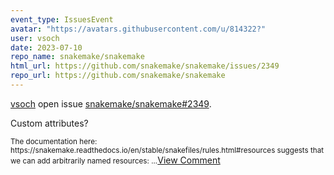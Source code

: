 ```yaml
---
event_type: IssuesEvent
avatar: "https://avatars.githubusercontent.com/u/814322?"
user: vsoch
date: 2023-07-10
repo_name: snakemake/snakemake
html_url: https://github.com/snakemake/snakemake/issues/2349
repo_url: https://github.com/snakemake/snakemake
---
```


<a href='https://github.com/vsoch' target='_blank'>vsoch</a> open issue <a href='https://github.com/snakemake/snakemake/issues/2349' target='_blank'>snakemake/snakemake#2349</a>.

<p>Custom attributes?</p><small>The documentation here: https://snakemake.readthedocs.io/en/stable/snakefiles/rules.html#resources suggests that we can add arbitrarily named resources:...</small><a href='https://github.com/snakemake/snakemake/issues/2349' target='_blank'>View Comment</a>